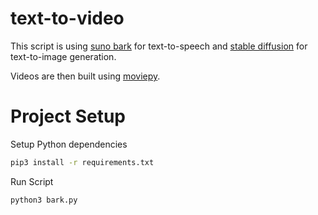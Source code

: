 # text-to-video 

This script is using [suno bark](https://github.com/suno-ai/bark) for text-to-speech and [stable diffusion](https://huggingface.co/runwayml/stable-diffusion-v1-5) for text-to-image generation.

Videos are then built using [moviepy](https://pypi.org/project/moviepy/).

# Project Setup

Setup Python dependencies

```bash
pip3 install -r requirements.txt 
```

Run Script

```bash
python3 bark.py
```
